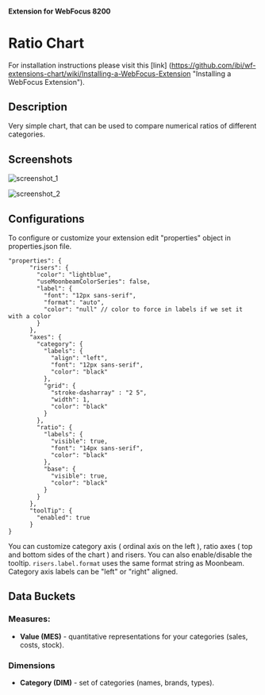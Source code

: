 #### Extension for WebFocus 8200

# Ratio Chart

For installation instructions please visit this [link] (https://github.com/ibi/wf-extensions-chart/wiki/Installing-a-WebFocus-Extension "Installing a WebFocus Extension").

## Description

Very simple chart, that can be used to compare numerical ratios of different categories.
## Screenshots

![screenshot_1](https://github.com/ibi/wf-extensions-chart/blob/master/com.ibi.ratio/screenshots/1.png)

![screenshot_2](https://github.com/ibi/wf-extensions-chart/blob/master/com.ibi.ratio/screenshots/2.png)

## Configurations

To configure or customize your extension edit "properties" object in properties.json file.
	
	"properties": {
          "risers": {          
            "color": "lightblue",
            "useMoonbeamColorSeries": false,
            "label": {
              "font": "12px sans-serif",
              "format": "auto",
			  "color": "null" // color to force in labels if we set it with a color
            }
          },
          "axes": {
            "category": {
              "labels": {
                "align": "left",
                "font": "12px sans-serif",
                "color": "black"
              },
              "grid": {
                "stroke-dasharray" : "2 5",
                "width": 1,
                "color": "black"
              }
            },
            "ratio": {
              "labels": {
				"visible": true,
                "font": "14px sans-serif",
                "color": "black"
              },
              "base": {
				"visible": true,
                "color": "black"
              }
            }
          },
          "toolTip": {
            "enabled": true
          }
	}
You can customize category axis ( ordinal axis on the left ), ratio axes ( top and bottom sides of the chart ) and risers. You can also enable/disable the tooltip. `risers.label.format` uses the same format string as Moonbeam. Category axis labels can be "left" or "right" aligned.
## Data Buckets

### Measures:
* **Value (MES)** - quantitative representations for your categories (sales, costs, stock).

### Dimensions
* **Category (DIM)** - set of categories (names, brands, types).
